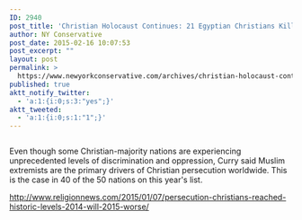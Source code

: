 ```yaml
---
ID: 2940
post_title: 'Christian Holocaust Continues: 21 Egyptian Christians Killed by ISIS in Libya'
author: NY Conservative
post_date: 2015-02-16 10:07:53
post_excerpt: ""
layout: post
permalink: >
  https://www.newyorkconservative.com/archives/christian-holocaust-continues-21-egyptian-christians-killed-by-isis-in-libya/
published: true
aktt_notify_twitter:
  - 'a:1:{i:0;s:3:"yes";}'
aktt_tweeted:
  - 'a:1:{i:0;s:1:"1";}'
---
```

<p><img src="http://www.newyorkconservative.com/wp-content/uploads/2015/02/021615_1507_ChristianHo1.jpg" alt="" />
	</p><p>Even though some Christian-majority nations are experiencing unprecedented levels of discrimination and oppression, Curry said Muslim extremists are the primary drivers of Christian persecution worldwide. This is the case in 40 of the 50 nations on this year's list.
</p><p><a href="http://www.religionnews.com/2015/01/07/persecution-christians-reached-historic-levels-2014-will-2015-worse/">http://www.religionnews.com/2015/01/07/persecution-christians-reached-historic-levels-2014-will-2015-worse/</a>
	</p>